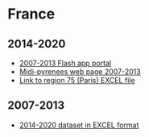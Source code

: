 # France

## 2014-2020

- [2007-2013 Flash app portal](http://cartobenef.asp-public.fr/cartobenef/carto.php?lang=fr&nivgeos=reg&curCodeDomSB=DS&curCodeThemeSB=benef&typindSB=R&curCodeIndSB=nb_projet_total)
- [Midi-pyrenees web page 2007-2013](http://cartobenef.asp-public.fr/cartobenef/liste_benef.php?nivgeo=reg&codgeo=73)
- [Link to region 75 (Paris) EXCEL file](http://cartobenef.asp-public.fr/cartobenef/liste_benef_excel.php?nivgeo=reg&codgeo=75&evenement=&order=&deb=&fi=&page=&typeFonds=&thematique=&bornMin=&bornMax=&anneeProg=&motClef=)

## 2007-2013

- [2014-2020 dataset in EXCEL format](http://www.europe-en-france.gouv.fr/content/download/34797/361872/version/1/file/20160711_listeoperations_FEDER_FSE_14-20.xls)
